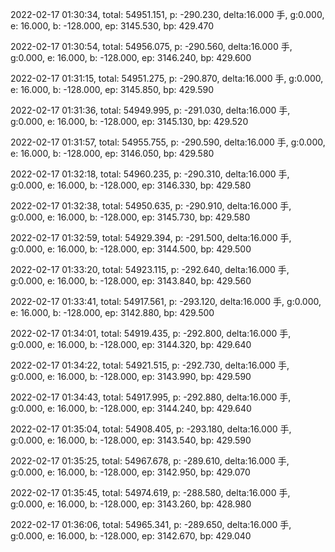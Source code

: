 2022-02-17 01:30:34, total: 54951.151, p: -290.230, delta:16.000 手, g:0.000, e: 16.000, b: -128.000, ep: 3145.530, bp: 429.470

2022-02-17 01:30:54, total: 54956.075, p: -290.560, delta:16.000 手, g:0.000, e: 16.000, b: -128.000, ep: 3146.240, bp: 429.600

2022-02-17 01:31:15, total: 54951.275, p: -290.870, delta:16.000 手, g:0.000, e: 16.000, b: -128.000, ep: 3145.850, bp: 429.590

2022-02-17 01:31:36, total: 54949.995, p: -291.030, delta:16.000 手, g:0.000, e: 16.000, b: -128.000, ep: 3145.130, bp: 429.520

2022-02-17 01:31:57, total: 54955.755, p: -290.590, delta:16.000 手, g:0.000, e: 16.000, b: -128.000, ep: 3146.050, bp: 429.580

2022-02-17 01:32:18, total: 54960.235, p: -290.310, delta:16.000 手, g:0.000, e: 16.000, b: -128.000, ep: 3146.330, bp: 429.580

2022-02-17 01:32:38, total: 54950.635, p: -290.910, delta:16.000 手, g:0.000, e: 16.000, b: -128.000, ep: 3145.730, bp: 429.580

2022-02-17 01:32:59, total: 54929.394, p: -291.500, delta:16.000 手, g:0.000, e: 16.000, b: -128.000, ep: 3144.500, bp: 429.500

2022-02-17 01:33:20, total: 54923.115, p: -292.640, delta:16.000 手, g:0.000, e: 16.000, b: -128.000, ep: 3143.840, bp: 429.560

2022-02-17 01:33:41, total: 54917.561, p: -293.120, delta:16.000 手, g:0.000, e: 16.000, b: -128.000, ep: 3142.880, bp: 429.500

2022-02-17 01:34:01, total: 54919.435, p: -292.800, delta:16.000 手, g:0.000, e: 16.000, b: -128.000, ep: 3144.320, bp: 429.640

2022-02-17 01:34:22, total: 54921.515, p: -292.730, delta:16.000 手, g:0.000, e: 16.000, b: -128.000, ep: 3143.990, bp: 429.590

2022-02-17 01:34:43, total: 54917.995, p: -292.880, delta:16.000 手, g:0.000, e: 16.000, b: -128.000, ep: 3144.240, bp: 429.640

2022-02-17 01:35:04, total: 54908.405, p: -293.180, delta:16.000 手, g:0.000, e: 16.000, b: -128.000, ep: 3143.540, bp: 429.590

2022-02-17 01:35:25, total: 54967.678, p: -289.610, delta:16.000 手, g:0.000, e: 16.000, b: -128.000, ep: 3142.950, bp: 429.070

2022-02-17 01:35:45, total: 54974.619, p: -288.580, delta:16.000 手, g:0.000, e: 16.000, b: -128.000, ep: 3143.260, bp: 428.980

2022-02-17 01:36:06, total: 54965.341, p: -289.650, delta:16.000 手, g:0.000, e: 16.000, b: -128.000, ep: 3142.670, bp: 429.040